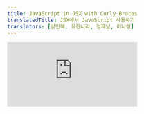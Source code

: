 ```yaml
---
title: JavaScript in JSX with Curly Braces
translatedTitle: JSX에서 JavaScript 사용하기
translators: [강민혜, 유한나라, 정재남, 이나령]
---
```


<iframe 
  style={{aspectRatio: 1.7778, width: '100%'}} 
  src="https://www.youtube.com/embed/playlist?list=PLjQV3hketAJkh6BEl0n4PDS_2fBd0cS9v&index=10"
  title="YouTube video player" 
  frameBorder="0" 
/>

<Intro>

JSX lets you write HTML-like markup inside a JavaScript file, keeping rendering logic and content in the same place. Sometimes you will want to add a little JavaScript logic or reference a dynamic property inside that markup. In this situation, you can use curly braces in your JSX to open a window to JavaScript.
<Trans>JSX를 사용하면 JavaScript 파일 내에 HTML과 유사한 마크업을 작성하여 렌더링 로직과 콘텐츠를 같은 위치에 유지할 수 있습니다. 때로는 마크업 안에 약간의 JavaScript 로직을 추가하거나 동적 프로퍼티를 참조하고 싶을 때가 있습니다. 이 경우 JSX에서 중괄호를 사용하여 JavaScript로 창을 열 수 있습니다.</Trans>

</Intro>

<YouWillLearn>

* How to pass strings with quotes
* How to reference a JavaScript variable inside JSX with curly braces
* How to call a JavaScript function inside JSX with curly braces
* How to use a JavaScript object inside JSX with curly braces

<TransBlock>
- 따옴표로 문자열을 전달하는 방법
- 중괄호를 사용하여 JSX 내에서 JavaScript 변수를 참조하는 방법
- 중괄호를 사용하여 JSX 내에서 JavaScript 함수를 호출하는 방법
- 중괄호를 사용하여 JSX 내에서 JavaScript 객체를 사용하는 방법
</TransBlock>

</YouWillLearn>

## Passing strings with quotes<Trans>따옴표로 문자열 전달하기</Trans> {/*passing-strings-with-quotes*/}

When you want to pass a string attribute to JSX, you put it in single or double quotes:
<Trans>JSX에 문자열 속성을 전달하려면, 작은따옴표 또는 큰따옴표로 묶습니다:</Trans>

<Sandpack>

```js
export default function Avatar() {
  return (
    <img
      className="avatar"
      src="https://i.imgur.com/7vQD0fPs.jpg"
      alt="Gregorio Y. Zara"
    />
  );
}
```

```css
.avatar { border-radius: 50%; height: 90px; }
```

</Sandpack>

Here, `"https://i.imgur.com/7vQD0fPs.jpg"` and `"Gregorio Y. Zara"` are being passed as strings.
<Trans>여기서 `"https://i.imgur.com/7vQD0fPs.jpg"` 및 `"Gregorio Y. Zara"`는 문자열로 전달됩니다.</Trans>

But what if you want to dynamically specify the `src` or `alt` text? You could **use a value from JavaScript by replacing `"` and `"` with `{` and `}`**:
<Trans>하지만 `src` 또는 `alt` 를 동적으로 지정하려면 어떻게 해야 할까요? `"` 및 `"`를 `{` 및 `}`로 대체하여 JavaScript의 값을 사용할 수 있습니다:</Trans>

<Sandpack>

```js
export default function Avatar() {
  const avatar = 'https://i.imgur.com/7vQD0fPs.jpg';
  const description = 'Gregorio Y. Zara';
  return (
    <img
      className="avatar"
      src={avatar}
      alt={description}
    />
  );
}
```

```css
.avatar { border-radius: 50%; height: 90px; }
```

</Sandpack>

Notice the difference between `className="avatar"`, which specifies an `"avatar"` CSS class name that makes the image round, and `src={avatar}` that reads the value of the JavaScript variable called `avatar`. That's because curly braces let you work with JavaScript right there in your markup!
<Trans>이미지를 둥글게 만들어주는 `"avatar"` CSS 클래스명 `className="avatar"`와 아바타라는 JavaScript 변수의 값을 읽는 `src={avatar}`의 차이점에 주목하세요. 중괄호를 사용하면 마크업에서 바로 JavaScript로 작업할 수 있기 때문입니다!</Trans>

## Using curly braces: A window into the JavaScript world<Trans>중괄호 사용하기: JavaScript 세계를 들여다보는 창</Trans> {/*using-curly-braces-a-window-into-the-javascript-world*/}

JSX is a special way of writing JavaScript. That means it’s possible to use JavaScript inside it—with curly braces `{ }`. The example below first declares a name for the scientist, `name`, then embeds it with curly braces inside the `<h1>`:
<Trans>JSX는 JavaScript를 작성하는 특별한 방법입니다. 그것은 즉,  중괄호 `{ }` 안에서 JavaScript를 사용할 수 있다는 의미입니다. 아래 예시에서는 먼저 과학자의 이름인 `name` 을 선언한 다음 `<h1>`안에 중괄호와 함께 포함시켰습니다:</Trans>

<Sandpack>

```js
export default function TodoList() {
  const name = 'Gregorio Y. Zara';
  return (
    <h1>{name}'s To Do List</h1>
  );
}
```

</Sandpack>

Try changing the `name`'s value from `'Gregorio Y. Zara'` to `'Hedy Lamarr'`. See how the list title changes?
<Trans>`name` 값을 `'Gregorio Y. Zara'` 에서 `'Hedy Lamarr'`로 변경해 보세요. 투두리스트의 제목이 어떻게 바뀌는지 보셨나요?</Trans>

Any JavaScript expression will work between curly braces, including function calls like `formatDate()`:
<Trans>중괄호 사이에는 `formatDate()`와 같은 함수 호출을 포함하여 모든 JavaScript 표현식이 작동합니다:</Trans>

<Sandpack>

```js
const today = new Date();

function formatDate(date) {
  return new Intl.DateTimeFormat(
    'en-US',
    { weekday: 'long' }
  ).format(date);
}

export default function TodoList() {
  return (
    <h1>To Do List for {formatDate(today)}</h1>
  );
}
```

</Sandpack>

### Where to use curly braces<Trans>중괄호 사용 위치</Trans> {/*where-to-use-curly-braces*/}

You can only use curly braces in two ways inside JSX:
<Trans>JSX 내부에서는 중괄호를 두 가지 방법으로만 사용할 수 있습니다:</Trans>

1. **As text** directly inside a JSX tag: `<h1>{name}'s To Do List</h1>` works, but `<{tag}>Gregorio Y. Zara's To Do List</{tag}>`  will not.
2. **As attributes** immediately following the `=` sign: `src={avatar}` will read the `avatar` variable, but `src="{avatar}"` will pass the string `"{avatar}"`.

<TransBlock>
- 1. JSX 태그 안에 직접 **텍스트**로 사용: `<h1>{name}'s To Do List</h1>` 는 작동하지만 `<{tag}>Gregorio Y. Zara's To Do List</{tag}>` 는 작동하지 않습니다.
- 2. `=`기호 바로 뒤에 오는 **속성**: `src={avatar}`는 아바타 변수를 읽지만, `src="{avatar}"`는 문자열 `"{avatar}"`를 전달합니다.
</TransBlock>

## Using "double curlies": CSS and other objects in JSX<Trans>“이중 중괄호" 사용: JSX 내에서의 CSS 및 다른 객체</Trans> {/*using-double-curlies-css-and-other-objects-in-jsx*/}

In addition to strings, numbers, and other JavaScript expressions, you can even pass objects in JSX. Objects are also denoted with curly braces, like `{ name: "Hedy Lamarr", inventions: 5 }`. Therefore, to pass a JS object in JSX, you must wrap the object in another pair of curly braces: `person={{ name: "Hedy Lamarr", inventions: 5 }}`.
<Trans>문자열, 숫자 및 기타 JavaScript 표현식 외에도 JSX로 객체를 전달할 수도 있습니다. 객체는 중괄호로 표시할 수도 있습니다(예: `{ name: "Hedy Lamarr", inventions: 5 }`. 따라서 JSX에서 JS 객체를 전달하려면 다른 중괄호 쌍으로 객체를 감싸야 합니다. `(person={{ name: "Hedy Lamarr", inventions: 5 }}`</Trans>

You may see this with inline CSS styles in JSX. React does not require you to use inline styles (CSS classes work great for most cases). But when you need an inline style, you pass an object to the `style` attribute:
<Trans>JSX의 인라인 CSS 스타일에서 이것을 볼 수 있습니다. React에서는 인라인 스타일을 사용할 필요가 없습니다(대부분의 경우 CSS 클래스가 잘 작동합니다). 하지만 인라인 스타일이 필요한 경우 `style` 어트리뷰트에 객체를 전달합니다:</Trans>

<Sandpack>

```js
export default function TodoList() {
  return (
    <ul style={{
      backgroundColor: 'black',
      color: 'pink'
    }}>
      <li>Improve the videophone</li>
      <li>Prepare aeronautics lectures</li>
      <li>Work on the alcohol-fuelled engine</li>
    </ul>
  );
}
```

```css
body { padding: 0; margin: 0 }
ul { padding: 20px 20px 20px 40px; margin: 0; }
```

</Sandpack>

Try changing the values of `backgroundColor` and `color`.
<Trans>`backgroundColor` 와 `color` 의 값을 바꿔보세요.</Trans>

You can really see the JavaScript object inside the curly braces when you write it like this:
<Trans>이렇게 작성하면 중괄호 안에 JavaScript 객체가 실제로 보이는 것을 확인할 수 있습니다:</Trans>

```js {2-5}
<ul style={
  {
    backgroundColor: 'black',
    color: 'pink'
  }
}>
```

The next time you see `{{` and `}}` in JSX, know that it's nothing more than an object inside the JSX curlies!
<Trans>다음에 JSX에서 `{{` 와 `}}`를 볼 때, 이는 JSX 중괄호 내부의 객체일 뿐이라는 점을 기억하세요!</Trans>

<Pitfall>

Inline `style` properties are written in camelCase. For example, HTML `<ul style="background-color: black">` would be written as `<ul style={{ backgroundColor: 'black' }}>`  in your component.
<Trans>인라인 `style` 프로퍼티는 카멜케이스로 작성됩니다. 예를 들어, HTML `<ul style="background-color: black">`은 컴포넌트에서 `<ul style={{ backgroundColor: 'black' }}>`으로 작성됩니다.</Trans>

</Pitfall>

## More fun with JavaScript objects and curly braces<Trans>JavaScript 객체와 중괄호로 더 재미있게 즐기기</Trans> {/*more-fun-with-javascript-objects-and-curly-braces*/}

You can move several expressions into one object, and reference them in your JSX inside curly braces:
<Trans>여러 표현식을 하나의 객체로 이동하여 중괄호 안에 있는 JSX에서 참조할 수 있습니다:</Trans>

<Sandpack>

```js
const person = {
  name: 'Gregorio Y. Zara',
  theme: {
    backgroundColor: 'black',
    color: 'pink'
  }
};

export default function TodoList() {
  return (
    <div style={person.theme}>
      <h1>{person.name}'s Todos</h1>
      <img
        className="avatar"
        src="https://i.imgur.com/7vQD0fPs.jpg"
        alt="Gregorio Y. Zara"
      />
      <ul>
        <li>Improve the videophone</li>
        <li>Prepare aeronautics lectures</li>
        <li>Work on the alcohol-fuelled engine</li>
      </ul>
    </div>
  );
}
```

```css
body { padding: 0; margin: 0 }
body > div > div { padding: 20px; }
.avatar { border-radius: 50%; height: 90px; }
```

</Sandpack>

In this example, the `person` JavaScript object contains a `name` string and a `theme` object:
<Trans>이 예제에서 `person` JavaScript 객체에는 `name` 문자열과 `theme` 객체가 포함되어 있습니다:</Trans>

```js
const person = {
  name: 'Gregorio Y. Zara',
  theme: {
    backgroundColor: 'black',
    color: 'pink'
  }
};
```

The component can use these values from `person` like so:
<Trans>컴포넌트는 다음과 같이 `person`의 값을 사용할 수 있습니다:</Trans>

```js
<div style={person.theme}>
  <h1>{person.name}'s Todos</h1>
```

JSX is very minimal as a templating language because it lets you organize data and logic using JavaScript.
<Trans>JSX는 JavaScript를 사용하여 데이터와 로직을 구성할 수 있기 때문에 템플릿 언어로서 매우 최소한의 기능을 제공합니다.</Trans>

<Recap>

Now you know almost everything about JSX:
<Trans>이제 JSX에 대한 거의 모든 것을 알게 되었습니다:</Trans>

* JSX attributes inside quotes are passed as strings.
* Curly braces let you bring JavaScript logic and variables into your markup.
* They work inside the JSX tag content or immediately after `=` in attributes.
* `{{` and `}}` is not special syntax: it's a JavaScript object tucked inside JSX curly braces.

<TransBlock>
- 따옴표 안의 JSX 속성은 문자열로 전달됩니다.
- 중괄호를 사용하면 JavaScript 로직과 변수를 마크업으로 가져올 수 있습니다.
- 중괄호는 JSX 태그 콘텐츠 내부 또는 속성의 `=` 바로 뒤에서 작동합니다.
- `{{` 와 `}}` 는 특별한 구문이 아니라 JSX 중괄호 안에 들어 있는 JavaScript 객체입니다.
</TransBlock>

</Recap>

<Challenges>

#### Fix the mistake<Trans>실수를 고쳐보세요</Trans> {/*fix-the-mistake*/}

This code crashes with an error saying `Objects are not valid as a React child`:
<Trans>이 코드는 `객체는 React 자식으로 유효하지 않음` 이라는 오류와 함께 깨집니다:</Trans>
<Sandpack>

```js
const person = {
  name: 'Gregorio Y. Zara',
  theme: {
    backgroundColor: 'black',
    color: 'pink'
  }
};

export default function TodoList() {
  return (
    <div style={person.theme}>
      <h1>{person}'s Todos</h1>
      <img
        className="avatar"
        src="https://i.imgur.com/7vQD0fPs.jpg"
        alt="Gregorio Y. Zara"
      />
      <ul>
        <li>Improve the videophone</li>
        <li>Prepare aeronautics lectures</li>
        <li>Work on the alcohol-fuelled engine</li>
      </ul>
    </div>
  );
}
```

```css
body { padding: 0; margin: 0 }
body > div > div { padding: 20px; }
.avatar { border-radius: 50%; height: 90px; }
```

</Sandpack>

Can you find the problem?
<Trans>문제를 찾을 수 있나요?</Trans>

<Hint>
Look for what's inside the curly braces. Are we putting the right thing there?
<Trans>중괄호 안에 무엇이 있는지 확인하세요. 올바른 것을 넣었나요?</Trans>
</Hint>

<Solution>

This is happening because this example renders *an object itself* into the markup rather than a string: `<h1>{person}'s Todos</h1>` is trying to render the entire `person` object! Including raw objects as text content throws an error because React doesn't know how you want to display them.
<Trans>이 예제에서는 문자열이 아닌 *객체 자체*를 마크업으로 렌더링하기 때문에 이런 일이 발생합니다: `<h1>{person}의 Todos/<h1>`는 전체 `person` 객체를 렌더링하려고 합니다! 원시 객체를 텍스트 콘텐츠로 포함하면 React가 객체를 어떻게 표시할지 모르기 때문에 오류가 발생합니다.</Trans>

To fix it, replace `<h1>{person}'s Todos</h1>` with `<h1>{person.name}'s Todos</h1>`:
<Trans>이 문제를 해결하려면 `<h1>{person}의 Todos</h1>`를 `<h1>{person.name}의 Todos</h1>`로 바꾸세요:</Trans>
<Sandpack>

```js
const person = {
  name: 'Gregorio Y. Zara',
  theme: {
    backgroundColor: 'black',
    color: 'pink'
  }
};

export default function TodoList() {
  return (
    <div style={person.theme}>
      <h1>{person.name}'s Todos</h1>
      <img
        className="avatar"
        src="https://i.imgur.com/7vQD0fPs.jpg"
        alt="Gregorio Y. Zara"
      />
      <ul>
        <li>Improve the videophone</li>
        <li>Prepare aeronautics lectures</li>
        <li>Work on the alcohol-fuelled engine</li>
      </ul>
    </div>
  );
}
```

```css
body { padding: 0; margin: 0 }
body > div > div { padding: 20px; }
.avatar { border-radius: 50%; height: 90px; }
```

</Sandpack>

</Solution>

#### Extract information into an object<Trans>정보를 객체로 추출하세요</Trans> {/*extract-information-into-an-object*/}

Extract the image URL into the `person` object.
<Trans>이미지 URL을 `person` 객체로 추출하세요.</Trans>

<Sandpack>

```js
const person = {
  name: 'Gregorio Y. Zara',
  theme: {
    backgroundColor: 'black',
    color: 'pink'
  }
};

export default function TodoList() {
  return (
    <div style={person.theme}>
      <h1>{person.name}'s Todos</h1>
      <img
        className="avatar"
        src="https://i.imgur.com/7vQD0fPs.jpg"
        alt="Gregorio Y. Zara"
      />
      <ul>
        <li>Improve the videophone</li>
        <li>Prepare aeronautics lectures</li>
        <li>Work on the alcohol-fuelled engine</li>
      </ul>
    </div>
  );
}
```

```css
body { padding: 0; margin: 0 }
body > div > div { padding: 20px; }
.avatar { border-radius: 50%; height: 90px; }
```

</Sandpack>

<Solution>

Move the image URL into a property called `person.imageUrl` and read it from the `<img>` tag using the curlies:
<Trans>이미지 URL을 `person.imageUrl`이라는 속성으로 이동하고 중괄호를 사용하여 `<img>` 태그에서 읽습니다:</Trans>

<Sandpack>

```js
const person = {
  name: 'Gregorio Y. Zara',
  imageUrl: "https://i.imgur.com/7vQD0fPs.jpg",
  theme: {
    backgroundColor: 'black',
    color: 'pink'
  }
};

export default function TodoList() {
  return (
    <div style={person.theme}>
      <h1>{person.name}'s Todos</h1>
      <img
        className="avatar"
        src={person.imageUrl}
        alt="Gregorio Y. Zara"
      />
      <ul>
        <li>Improve the videophone</li>
        <li>Prepare aeronautics lectures</li>
        <li>Work on the alcohol-fuelled engine</li>
      </ul>
    </div>
  );
}
```

```css
body { padding: 0; margin: 0 }
body > div > div { padding: 20px; }
.avatar { border-radius: 50%; height: 90px; }
```

</Sandpack>

</Solution>

#### Write an expression inside JSX curly braces<Trans>JSX 중괄호 안에 표현식을 작성하세요</Trans> {/*write-an-expression-inside-jsx-curly-braces*/}

In the object below, the full image URL is split into four parts: base URL, `imageId`, `imageSize`, and file extension.
<Trans>아래 객체에서 전체 이미지 URL은 기본 URL,  `imageId`, `imageSize` 및 파일 확장자의 네 부분으로 나뉩니다.</Trans>

We want the image URL to combine these attributes together: base URL (always `'https://i.imgur.com/'`), `imageId` (`'7vQD0fP'`), `imageSize` (`'s'`), and file extension (always `'.jpg'`). However, something is wrong with how the `<img>` tag specifies its `src`.
<Trans>이미지 URL에 기본 URL(항상 `'https://i.imgur.com/'`), `imageId`('`7vQD0fP'`), `imageSize`(`'s'`), 파일 확장자(항상 `'.jpg'`)의 속성이 결합되기를 원합니다. 하지만 `<img>` 태그의 `src` 지정 방식에 문제가 있습니다.</Trans>

Can you fix it?
<Trans>고칠 수 있나요?</Trans>

<Sandpack>

```js

const baseUrl = 'https://i.imgur.com/';
const person = {
  name: 'Gregorio Y. Zara',
  imageId: '7vQD0fP',
  imageSize: 's',
  theme: {
    backgroundColor: 'black',
    color: 'pink'
  }
};

export default function TodoList() {
  return (
    <div style={person.theme}>
      <h1>{person.name}'s Todos</h1>
      <img
        className="avatar"
        src="{baseUrl}{person.imageId}{person.imageSize}.jpg"
        alt={person.name}
      />
      <ul>
        <li>Improve the videophone</li>
        <li>Prepare aeronautics lectures</li>
        <li>Work on the alcohol-fuelled engine</li>
      </ul>
    </div>
  );
}
```

```css
body { padding: 0; margin: 0 }
body > div > div { padding: 20px; }
.avatar { border-radius: 50%; }
```

</Sandpack>

To check that your fix worked, try changing the value of `imageSize` to `'b'`. The image should resize after your edit.
<Trans>수정이 제대로 되었는지 확인하려면 `imageSize`의 값을 `'b'`로 변경해 보세요. 수정 후 이미지 크기가 조정되어야 합니다.</Trans>

<Solution>

You can write it as `src={baseUrl + person.imageId + person.imageSize + '.jpg'}`.
<Trans>`src={baseUrl + person.imageId + person.imageSize + '.jpg'}`로 작성할 수 있습니다.</Trans>

1. `{` opens the JavaScript expression
2. `baseUrl + person.imageId + person.imageSize + '.jpg'` produces the correct URL string
3. `}` closes the JavaScript expression

<TransBlock>
  1. `{`는 JavaScript 표현식을 엽니다.
  2. '`baseUrl + person.imageId + person.imageSize + '.jpg'`는 올바른 URL 문자열을 생성합니다.
  3. `}`는 JavaScript 표현식을 닫습니다.
</TransBlock>

<Sandpack>

```js
const baseUrl = 'https://i.imgur.com/';
const person = {
  name: 'Gregorio Y. Zara',
  imageId: '7vQD0fP',
  imageSize: 's',
  theme: {
    backgroundColor: 'black',
    color: 'pink'
  }
};

export default function TodoList() {
  return (
    <div style={person.theme}>
      <h1>{person.name}'s Todos</h1>
      <img
        className="avatar"
        src={baseUrl + person.imageId + person.imageSize + '.jpg'}
        alt={person.name}
      />
      <ul>
        <li>Improve the videophone</li>
        <li>Prepare aeronautics lectures</li>
        <li>Work on the alcohol-fuelled engine</li>
      </ul>
    </div>
  );
}
```

```css
body { padding: 0; margin: 0 }
body > div > div { padding: 20px; }
.avatar { border-radius: 50%; }
```

</Sandpack>

You can also move this expression into a separate function like `getImageUrl` below:
<Trans>이 표현식을 아래의 `getImageUrl`과 같은 별도의 함수로 옮길 수도 있습니다:</Trans>

<Sandpack>

```js src/App.js
import { getImageUrl } from './utils.js'

const person = {
  name: 'Gregorio Y. Zara',
  imageId: '7vQD0fP',
  imageSize: 's',
  theme: {
    backgroundColor: 'black',
    color: 'pink'
  }
};

export default function TodoList() {
  return (
    <div style={person.theme}>
      <h1>{person.name}'s Todos</h1>
      <img
        className="avatar"
        src={getImageUrl(person)}
        alt={person.name}
      />
      <ul>
        <li>Improve the videophone</li>
        <li>Prepare aeronautics lectures</li>
        <li>Work on the alcohol-fuelled engine</li>
      </ul>
    </div>
  );
}
```

```js src/utils.js
export function getImageUrl(person) {
  return (
    'https://i.imgur.com/' +
    person.imageId +
    person.imageSize +
    '.jpg'
  );
}
```

```css
body { padding: 0; margin: 0 }
body > div > div { padding: 20px; }
.avatar { border-radius: 50%; }
```

</Sandpack>

Variables and functions can help you keep the markup simple!
<Trans>변수와 함수를 사용하면 마크업을 간단하게 만들 수 있습니다!</Trans>

</Solution>

</Challenges>
